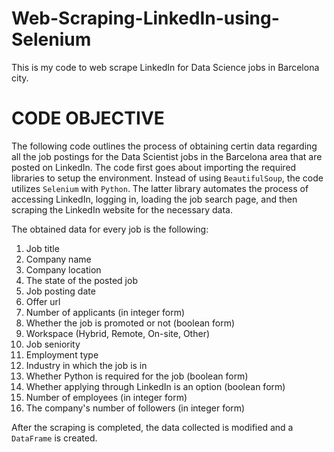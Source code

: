 # Web-Scraping-LinkedIn-using-Selenium
This is my code to web scrape LinkedIn for Data Science jobs in Barcelona city.

# CODE OBJECTIVE
The following code outlines the process of obtaining certin data regarding all the job postings for the Data Scientist jobs in the Barcelona area that are posted on LinkedIn.
The code first goes about importing the required libraries to setup the environment. Instead of using ```BeautifulSoup```, the code utilizes ```Selenium``` with ```Python```.
The latter library automates the process of accessing LinkedIn, logging in, loading the job search page, and then scraping the LinkedIn website for the necessary data.

The obtained data for every job is the following:
1. Job title
2. Company name
3. Company location
4. The state of the posted job
5. Job posting date
6. Offer url
7. Number of applicants (in integer form)
8. Whether the job is promoted or not (boolean form)
9. Workspace (Hybrid, Remote, On-site, Other)
10. Job seniority
11. Employment type
12. Industry in which the job is in
13. Whether Python is required for the job (boolean form)
14. Whether applying through LinkedIn is an option (boolean form)
15. Number of employees (in integer form)
16. The company's number of followers (in integer form)

After the scraping is completed, the data collected is modified and a ```DataFrame``` is created.
